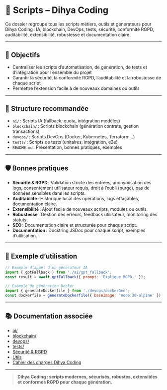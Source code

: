 # 📜 Scripts – Dihya Coding

Ce dossier regroupe tous les scripts métiers, outils et générateurs pour Dihya Coding : IA, blockchain, DevOps, tests, sécurité, conformité RGPD, auditabilité, extensibilité, robustesse et documentation claire.

---

## 🚀 Objectifs

- Centraliser les scripts d’automatisation, de génération, de tests et d’intégration pour l’ensemble du projet
- Garantir la sécurité, la conformité RGPD, l’auditabilité et la robustesse de chaque script
- Permettre l’extension facile à de nouveaux domaines ou outils

---

## 📁 Structure recommandée

- `ai/` : Scripts IA (fallback, quota, intégration modèles)
- `blockchain/` : Scripts blockchain (génération contrats, gestion transactions)
- `devops/` : Scripts DevOps (Docker, Kubernetes, Terraform…)
- `tests/` : Scripts de tests (unitaires, intégration, e2e)
- `README.md` : Présentation, bonnes pratiques, exemples

---

## 🛡️ Bonnes pratiques

- **Sécurité & RGPD** : Validation stricte des entrées, anonymisation des logs, consentement utilisateur requis, droit à l’oubli (purge), pas de données sensibles dans les scripts.
- **Auditabilité** : Historique local des opérations, logs effaçables, documentation claire.
- **Extensibilité** : Ajout facile de nouveaux scripts, modules ou outils.
- **Robustesse** : Gestion des erreurs, feedback utilisateur, monitoring des statuts.
- **SEO** : Documentation claire et structurée pour chaque script.
- **Documentation** : Docstring JSDoc pour chaque script, exemples d’utilisation.

---

## 📝 Exemple d’utilisation

```js
// Exemple d’appel d’un générateur IA
import { gptFallback } from './ai/gpt_fallback';
const result = await gptFallback({ prompt: 'Explique RGPD.' });

// Exemple de génération Docker
import { generateDockerfile } from './devops/dockerGen';
const dockerfile = generateDockerfile({ baseImage: 'node:20-alpine' });
```

---

## 📚 Documentation associée

- [ai/](./ai/README.md)
- [blockchain/](./blockchain/README.md)
- [devops/](./devops/README.md)
- [tests/](./tests/README.md)
- [Sécurité & RGPD](../docs/security.md)
- [Utils](../utils/README.md)
- [Cahier des charges Dihya Coding](../../../docs/user_guide/README.md)

---

> **Dihya Coding : scripts modernes, sécurisés, robustes, extensibles et conformes RGPD pour chaque génération.**
